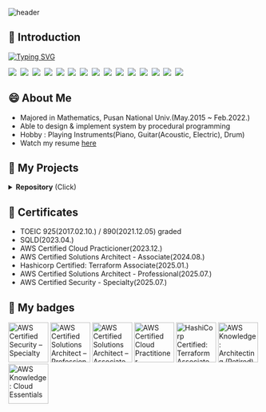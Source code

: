 ![header](https://capsule-render.vercel.app/api?type=waving&height=200&color=gradient&fontColor=ffffff&text=Haram%20Song&fontSize=50&animation=twinkling&fontAlign=68&fontAlignY=36)


## 🙏 Introduction

[![Typing SVG](https://readme-typing-svg.demolab.com?font=Fira+Code&pause=1000&width=435&lines=Welcome+to+Haram's+Repo)](https://git.io/typing-svg)

<img src="https://img.shields.io/badge/Github-181717?logo=github&logoColor=white"  />&nbsp;
<img src="https://img.shields.io/badge/Python-3776AB?logo=python&logoColor=white"  />&nbsp;
<img src="https://img.shields.io/badge/JavaScript-F7DF1E?logo=javascript&logoColor=white"  />&nbsp;
<img src="https://img.shields.io/badge/TypeScript-3178C6?logo=typescript&logoColor=white"  />&nbsp;
<img src="https://img.shields.io/badge/SQL-003B57?logo=postgresql&logoColor=white"  />&nbsp;
<img src="https://img.shields.io/badge/Spring%20Boot-6DB33F?logo=springboot&logoColor=white"  />&nbsp;
<img src="https://img.shields.io/badge/React-61DAFB?logo=react&logoColor=black"  />&nbsp;
<img src="https://img.shields.io/badge/React%20Native-61DAFB?logo=react&logoColor=black"  />&nbsp;
<img src="https://img.shields.io/badge/Nuxt-00DC82?logo=nuxt&logoColor=white"  />&nbsp;
<img src="https://img.shields.io/badge/AWS-FF9900?logo=amazonwebservices&logoColor=black"  />&nbsp;
<img src="https://img.shields.io/badge/Docker-2496ED?logo=docker&logoColor=white"  />&nbsp;
<img src="https://img.shields.io/badge/Jenkins-D24939?logo=jenkins&logoColor=white"  />&nbsp;
<img src="https://img.shields.io/badge/Github%20Action-2088FF?logo=githubactions&logoColor=white"  />&nbsp;
<img src="https://img.shields.io/badge/Terraform-7B42BC?logo=terraform&logoColor=white"  />&nbsp;
<img src="https://img.shields.io/badge/Vault-FFEC6E?logo=vault&logoColor=black"  />&nbsp;


## 😄 About Me

* Majored in Mathematics, Pusan National Univ.(May.2015 ~ Feb.2022.)
*  Able to design & implement system by procedural programming
*  Hobby : Playing Instruments(Piano, Guitar(Acoustic, Electric), Drum)
*  Watch my resume <a href="https://github.com/haramsong/haramsong">here</a><br>
   

## 🚧 My Projects

<details><summary><b>Repository</b>  (Click)</summary>
       <h4>
           👨‍💼 Comapny & Internship 
    	</h4>
        <p>1. [Danvi] Floating population analysis using Data Spider(WDS) <a href="https://github.com/haramsong/danviproject">repo</a><br>
            </p>
    <h4>
        💻 Personal Project
    </h4>
    <p>
        1. [Apartment Management] Apartment management system <a href="https://github.com/haramsong/apartment">repo</a><br>
    </p>
    <p>
        2. [Member Management] Member management system with personal GUI <a href="https://github.com/haramsong/membermgmt">repo</a><br>
    </p>
    <p>
        3. [Cram School Management] Cram school schedule, data management system based on system development methodology procedure <a href="https://github.com/haramsong/hakwonmgmt">repo</a><br>
    </p>
    <p>
        4. [Random Class Scheduler] Random class scheduler for university based on system development methodology procedure <a href="https://github.com/haramsong/classschedule">repo</a><br>
    </p>
</details>

## 🪪 Certificates

*  TOEIC 925(2017.02.10.) / 890(2021.12.05) graded
*  SQLD(2023.04.)
*  AWS Certified Cloud Practicioner(2023.12.)
*  AWS Certified Solutions Architect - Associate(2024.08.)
*  Hashicorp Certified: Terraform Associate(2025.01.)
*  AWS Certified Solutions Architect - Professional(2025.07.)
*  AWS Certified Security - Specialty(2025.07.)
  

## 🏅 My badges
<!--START_SECTION:badges-->
<a href="https://www.credly.com/badges/0019121e-58ed-44a0-b0f4-0a7d9ef7ddbc" title="AWS Certified Security – Specialty"><img src="https://images.credly.com/size/80x80/images/53acdae5-d69f-4dda-b650-d02ed7a50dd7/image.png" alt="AWS Certified Security – Specialty" width="80" height="80"></a>
<a href="https://www.credly.com/badges/f1a3d9b6-e5d8-46da-ad05-85711fc94d30" title="AWS Certified Solutions Architect – Professional"><img src="https://images.credly.com/size/80x80/images/2d84e428-9078-49b6-a804-13c15383d0de/image.png" alt="AWS Certified Solutions Architect – Professional" width="80" height="80"></a>
<a href="https://www.credly.com/badges/5f432589-4435-436d-8436-d3e3b83984ef" title="AWS Certified Solutions Architect – Associate"><img src="https://images.credly.com/size/80x80/images/0e284c3f-5164-4b21-8660-0d84737941bc/image.png" alt="AWS Certified Solutions Architect – Associate" width="80" height="80"></a>
<a href="https://www.credly.com/badges/1fa00a4e-e067-40a7-a0ae-400ff37cbc26" title="AWS Certified Cloud Practitioner"><img src="https://images.credly.com/size/80x80/images/00634f82-b07f-4bbd-a6bb-53de397fc3a6/image.png" alt="AWS Certified Cloud Practitioner" width="80" height="80"></a>
<a href="https://www.credly.com/badges/e2705e8b-1657-40bc-9e7d-d7d5c175eb5b" title="HashiCorp Certified: Terraform Associate (003)"><img src="https://images.credly.com/size/80x80/images/ed4be915-68f8-428a-b332-40ded9084ee5/blob" alt="HashiCorp Certified: Terraform Associate (003)" width="80" height="80"></a>
<a href="https://www.credly.com/badges/41367965-e2ed-4166-bfb2-b413bcc8dcc8" title="AWS Knowledge: Architecting (Retired)"><img src="https://images.credly.com/size/80x80/images/519a6dba-f145-4c1a-85a2-1d173d6898d9/image.png" alt="AWS Knowledge: Architecting (Retired)" width="80" height="80"></a>
<a href="https://www.credly.com/badges/c354d673-2932-4f1f-a0c7-2d5eb68cde70" title="AWS Knowledge: Cloud Essentials"><img src="https://images.credly.com/size/80x80/images/ec621e2a-c8f0-4459-806c-ae11829d372a/image.png" alt="AWS Knowledge: Cloud Essentials" width="80" height="80"></a>
<!--END_SECTION:badges-->
